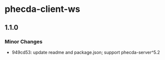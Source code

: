# phecda-client-ws

## 1.1.0

### Minor Changes

- 949cd53: update readme and package.json; support phecda-server^5.2
